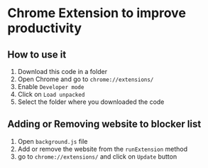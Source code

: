 # Chrome Extension to improve productivity

## How to use it
1. Download this code in a folder
1. Open Chrome and go to `chrome://extensions/`
1. Enable `Developer mode`
1. Click on `Load unpacked`
1. Select the folder where you downloaded the code 

## Adding or Removing website to blocker list
1. Open `background.js` file
1. Add or remove the website from the `runExtension` method
1. go to `chrome://extensions/` and click on `Update` button